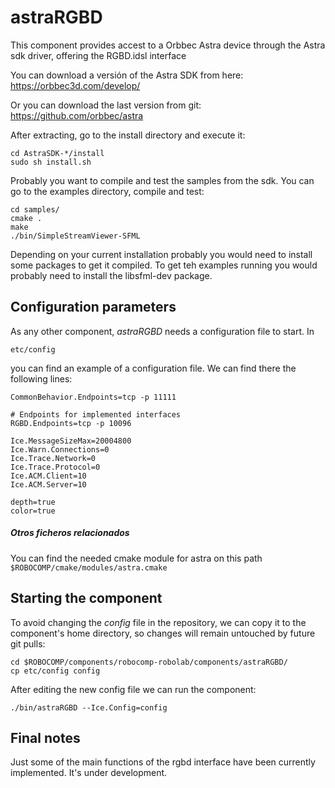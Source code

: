 # astraRGBD

This component provides accest to a Orbbec Astra device through the Astra sdk driver, offering the RGBD.idsl interface

You can download a versión of the Astra SDK from here:
https://orbbec3d.com/develop/

Or you can download the last version from git:
https://github.com/orbbec/astra

After extracting, go to the install directory and execute it:

```shell
cd AstraSDK-*/install
sudo sh install.sh
```

Probably you want to compile and test the samples from the sdk. You can go to the examples directory, compile and test:
```shell
cd samples/
cmake .
make
./bin/SimpleStreamViewer-SFML
```

Depending on your current installation probably you would need to install some packages to get it compiled. To get teh examples running you would probably need to install the libsfml-dev package.


## Configuration parameters
As any other component, *astraRGBD* needs a configuration file to start. In

    etc/config

you can find an example of a configuration file. We can find there the following lines:

    CommonBehavior.Endpoints=tcp -p 11111

    # Endpoints for implemented interfaces
    RGBD.Endpoints=tcp -p 10096

    Ice.MessageSizeMax=20004800
    Ice.Warn.Connections=0
    Ice.Trace.Network=0
    Ice.Trace.Protocol=0
    Ice.ACM.Client=10
    Ice.ACM.Server=10

    depth=true
    color=true

##### Otros ficheros relacionados
You can find the needed cmake module for astra on this path
`$ROBOCOMP/cmake/modules/astra.cmake`

## Starting the component
To avoid changing the *config* file in the repository, we can copy it to the component's home directory, so changes will remain untouched by future git pulls:

    cd $ROBOCOMP/components/robocomp-robolab/components/astraRGBD/
    cp etc/config config

After editing the new config file we can run the component:

    ./bin/astraRGBD --Ice.Config=config

## Final notes
Just some of the main functions of the rgbd interface have been currently implemented.
It's under development.